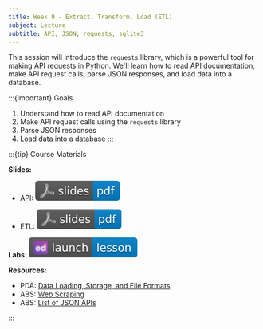 ```yaml
---
title: Week 9 - Extract, Transform, Load (ETL)
subject: Lecture
subtitle: API, JSON, requests, sqlite3
---
```


This session will introduce the `requests` library, which is a powerful tool for making API requests in Python. We'll learn how to read API documentation, make API request calls, parse JSON responses, and load data into a database.

:::{important} Goals
1. Understand how to read API documentation
2. Make API request calls using the `requests` library
3. Parse JSON responses
4. Load data into a database
:::

:::{tip} Course Materials

**Slides:** 

* API: [![](images/slides-pdf-blue-adobeacrobatreader.svg)][pdf link1]

* ETL: [![](images/slides-pdf-blue-adobeacrobatreader.svg)][pdf link2]

**Labs:** [![](images/launch-lesson-blue-ed.svg)][notebook link]

**Resources:**
* PDA: [Data Loading, Storage, and File Formats][pda link1]
* ABS: [Web Scraping][abs link1]
* ABS: [List of JSON APIs][abs link2]

:::

[pdf link1]: https://khlee42.github.io/datahandling-content-pdf/api_ws.pdf
[pdf link2]: https://khlee42.github.io/datahandling-content-pdf/etl_ws.pdf
[notebook link]: https://edstem.org/us/courses/47021/lessons/81566
[pda link1]: https://wesmckinney.com/book/accessing-data
[abs link1]: https://automatetheboringstuff.com/2e/chapter12/
[abs link2]: https://automatetheboringstuff.com/list-of-json-apis.html